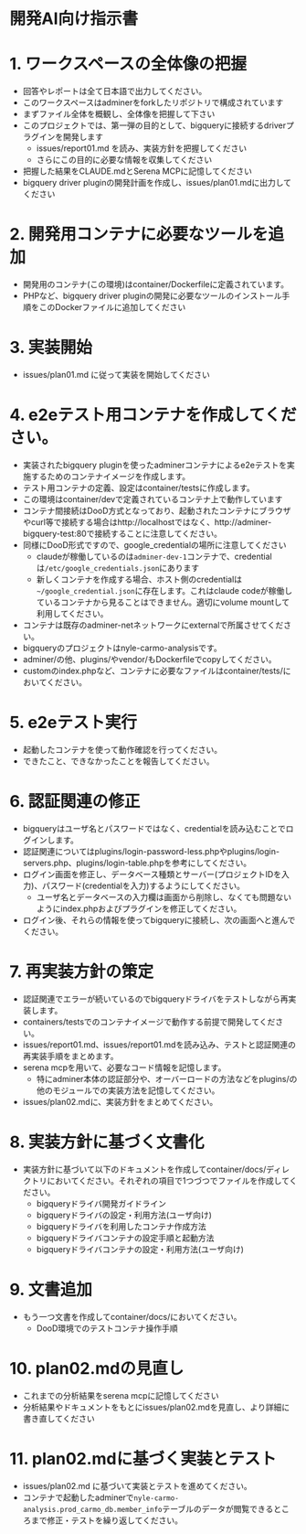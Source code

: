 # 開発AI向け指示書


# 1. ワークスペースの全体像の把握
* 回答やレポートは全て日本語で出力してください。
* このワークスペースはadminerをforkしたリポジトリで構成されています
* まずファイル全体を概観し、全体像を把握して下さい
* このプロジェクトでは、第一弾の目的として、bigqueryに接続するdriverプラグインを開発します
    * issues/report01.md を読み、実装方針を把握してください
    * さらにこの目的に必要な情報を収集してください
* 把握した結果をCLAUDE.mdとSerena MCPに記憶してください
* bigquery driver pluginの開発計画を作成し、issues/plan01.mdに出力してください

# 2. 開発用コンテナに必要なツールを追加
* 開発用のコンテナ(この環境)はcontainer/Dockerfileに定義されています。
* PHPなど、bigquery driver pluginの開発に必要なツールのインストール手順をこのDockerファイルに追加してください

# 3. 実装開始
* issues/plan01.md に従って実装を開始してください

# 4. e2eテスト用コンテナを作成してください。
* 実装されたbigquery pluginを使ったadminerコンテナによるe2eテストを実施するためのコンテナイメージを作成します。
* テスト用コンテナの定義、設定はcontainer/testsに作成します。
* この環境はcontainer/devで定義されているコンテナ上で動作しています
* コンテナ間接続はDooD方式となっており、起動されたコンテナにブラウザやcurl等で接続する場合はhttp://localhostではなく、http://adminer-bigquery-test:80で接続することに注意してください。
* 同様にDooD形式ですので、google_credentialの場所に注意してください
    * claudeが稼働しているのは`adminer-dev-1`コンテナで、credentialは`/etc/google_credentials.json`にあります
    * 新しくコンテナを作成する場合、ホスト側のcredentialは`~/google_credential.json`に存在します。これはclaude codeが稼働しているコンテナから見ることはできません。適切にvolume mountして利用してください。
* コンテナは既存のadminer-netネットワークにexternalで所属させてください。
* bigqueryのプロジェクトはnyle-carmo-analysisです。
* adminer/の他、plugins/やvendor/もDockerfileでcopyしてください。
* customのindex.phpなど、コンテナに必要なファイルはcontainer/tests/においてください。

# 5. e2eテスト実行
* 起動したコンテナを使って動作確認を行ってください。
* できたこと、できなかったことを報告してください。

# 6. 認証関連の修正
* bigqueryはユーザ名とパスワードではなく、credentialを読み込むことでログインします。
* 認証関連についてはplugins/login-password-less.phpやplugins/login-servers.php、plugins/login-table.phpを参考にしてください。
* ログイン画面を修正し、データベース種類とサーバー(プロジェクトIDを入力)、パスワード(credentialを入力)するようにしてください。
    * ユーザ名とデータベースの入力欄は画面から削除し、なくても問題ないようにindex.phpおよびプラグインを修正してください。
* ログイン後、それらの情報を使ってbigqueryに接続し、次の画面へと進んでください。

# 7. 再実装方針の策定
* 認証関連でエラーが続いているのでbigqueryドライバをテストしながら再実装します。
* containers/testsでのコンテナイメージで動作する前提で開発してください。
* issues/report01.md、issues/report01.mdを読み込み、テストと認証関連の再実装手順をまとめます。
* serena mcpを用いて、必要なコード情報を記憶します。
    * 特にadminer本体の認証部分や、オーバーロードの方法などをplugins/の他のモジュールでの実装方法を記憶してください。
* issues/plan02.mdに、実装方針をまとめてください。

# 8. 実装方針に基づく文書化
* 実装方針に基づいて以下のドキュメントを作成してcontainer/docs/ディレクトリにおいてください。それぞれの項目で1つづつでファイルを作成してください。
    * bigqueryドライバ開発ガイドライン
    * bigqueryドライバの設定・利用方法(ユーザ向け)
    * bigqueryドライバを利用したコンテナ作成方法
    * bigqueryドライバコンテナの設定手順と起動方法
    * bigqueryドライバコンテナの設定・利用方法(ユーザ向け)

# 9. 文書追加
* もう一つ文書を作成してcontainer/docs/においてください。
    * DooD環境でのテストコンテナ操作手順

# 10. plan02.mdの見直し
* これまでの分析結果をserena mcpに記憶してください
* 分析結果やドキュメントをもとにissues/plan02.mdを見直し、より詳細に書き直してください

# 11. plan02.mdに基づく実装とテスト
* issues/plan02.md に基づいて実装とテストを進めてください。
* コンテナで起動したadminerで`nyle-carmo-analysis.prod_carmo_db.member_info`テーブルのデータが閲覧できるところまで修正・テストを繰り返してください。
